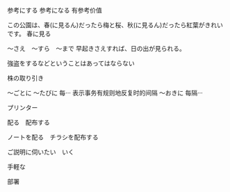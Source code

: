 

参考にする
参考になる 有参考价值

この公園は、春(に見るん)だったら梅と桜、秋(に見るん)だったら紅葉がきれいです。
春に見る

～さえ　～すら　～まで
早起きさえすれば、日の出が見られる。

強盗をするなどということはあってはならない

株の取り引き

～ごとに ～たびに 每··· 表示事务有规则地反复时的间隔
～おきに 每隔···

プリンター

配る　配布する

ノートを配る　チラシを配布する

ご説明に伺いたい　いく

手軽な

部署
